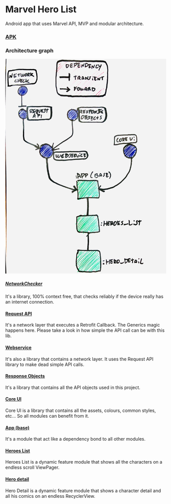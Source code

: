 # Marvel Hero List
Android app that uses Marvel API, MVP and modular architecture.


### [APK](https://github.com/nicolasSchirmer/MarvelHeroListV2/blob/master/app-prod-debug.apk)

### Architecture graph
![Architecture graph](archtecture_graph.jpg)


##### [NetworkChecker](https://github.com/nicolasSchirmer/MarvelHeroListV2/tree/master/MarvelList/network-check)
It's a library, 100% context free, that checks reliably if the device really has an internet connection.


#### [Request API](https://github.com/nicolasSchirmer/MarvelHeroListV2/tree/master/MarvelList/request-api)
It's a network layer that executes a Retrofit Callback. The Generics magic happens here. Please take a look in how simple the API call can be with this lib.


#### [Webservice](https://github.com/nicolasSchirmer/MarvelHeroListV2/tree/master/MarvelList/webservice)
It's also a library that contains a network layer. It uses the Request API library to make dead simple API calls.


#### [Response Objects](https://github.com/nicolasSchirmer/MarvelHeroListV2/tree/master/MarvelList/response-objects)
It's a library that contains all the API objects used in this project.


#### [Core UI](https://github.com/nicolasSchirmer/MarvelHeroListV2/tree/master/MarvelList/core-ui)
Core UI is a library that contains all the assets, colours, common styles, etc... So all modules can benefit from it.

#### [App (base)](https://github.com/nicolasSchirmer/MarvelHeroListV2/tree/master/MarvelList/app)
It's a module that act like a dependency bond to all other modules.


#### [Heroes List](https://github.com/nicolasSchirmer/MarvelHeroListV2/tree/master/MarvelList/heroes_list)
Heroes List is a dynamic feature module that shows all the characters on a endless scroll ViewPager.


#### [Hero detail](https://github.com/nicolasSchirmer/MarvelHeroListV2/tree/master/MarvelList/hero_detail)
Hero Detail is a dynamic feature module that shows a character detail and all his comics on an endless RecyclerView.




